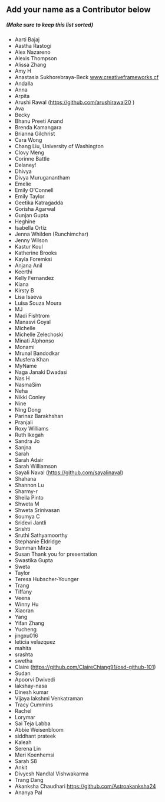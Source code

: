 ## Add your name as a Contributor below

##### (Make sure to keep this list sorted)

- Aarti Bajaj
- Aastha Rastogi
- Alex Nazareno
- Alexis Thompson
- Alissa Zhang
- Amy H
- Anastasia Sukhorebraya-Beck www.creativeframeworks.cf
- Andalla
- Anna
- Arpita
- Arushi Rawal (https://github.com/arushirawal20 )
- Ava
- Becky
- Bhanu Preeti Anand
- Brenda Kamangara
- Brianna Gilchrist
- Cara Wong
- Chang Liu, University of Washington
- Clovy Meng
- Corinne Battle
- Delaney!
- Dhivya
- Divya Muruganantham
- Emelie
- Emily O'Connell
- Emily Taylor
- Geetika Katragadda
- Gorisha Agarwal
- Gunjan Gupta
- Heghine
- Isabella Ortiz
- Jenna Whilden (Runchimchar)
- Jenny Wilson
- Kastur Koul
- Katherine Brooks
- Kayla Foremksi
- Anjana Anil
- Keerthi
- Kelly Fernandez
- Kiana
- Kirsty B
- Lisa Isaeva
- Luísa Souza Moura
- MJ
- Madi Fishtrom
- Manasvi Goyal 
- Michelle
- Michelle Zelechoski
- Minati Alphonso
- Monami
- Mrunal Bandodkar
- Musfera Khan
- MyName
- Naga Janaki Dwadasi
- Nas H
- NasmaSim
- Neha
- Nikki Conley
- Nine
- Ning Dong
- Parinaz Barakhshan
- Pranjali
- Roxy Williams
- Ruth Ikegah
- Sandra Jo
- Sanjna
- Sarah
- Sarah Adair
- Sarah Williamson
- Sayali Naval (https://github.com/sayalinaval)
- Shahana
- Shannon Lu
- Sharmy-r
- Sheila Pinto
- Shweta M
- Shweta Srinivasan
- Soumya C
- Sridevi Jantli
- Srishti
- Sruthi Sathyamoorthy
- Stephanie Eldridge
- Summan Mirza
- Susan Thank you for presentation
- Swastika Gupta
- Sweta
- Taylor
- Teresa Hubscher-Younger
- Trang
- Tiffany
- Veena
- Winny Hu
- Xiaoran
- Yang
- Yifan Zhang
- Yucheng
- jingxu016
- leticia velazquez
- mahita
- srashta
- swetha
- Claire (https://github.com/ClaireChiang91/osd-github-101)
- Sudan
- Apoorvi Dwivedi
- lakshay-nasa
- Dinesh kumar 
- Vijaya lakshmi Venkatraman
- Tracy Cummins
- Rachel
- Lorymar
- Sai Teja Labba
- Abbie Weisenbloom
- siddhant prateek
- Kaleah
- Serena Lin
- Meri Koenhemsi
- Sarah Sß
- Ankit
- Divyesh Nandlal Vishwakarma
- Trang Dang
- Akanksha Chaudhari https://github.com/Astroakanksha24
- Ananya Pal
